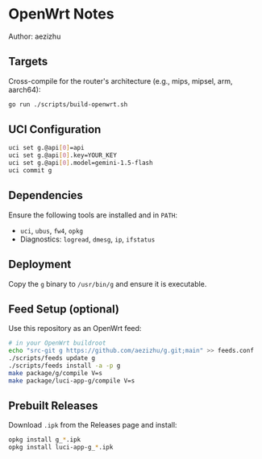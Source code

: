 OpenWrt Notes
=============

Author: aezizhu

Targets
-------

Cross-compile for the router's architecture (e.g., mips, mipsel, arm, aarch64):

```bash
go run ./scripts/build-openwrt.sh
```

UCI Configuration
-----------------

```bash
uci set g.@api[0]=api
uci set g.@api[0].key=YOUR_KEY
uci set g.@api[0].model=gemini-1.5-flash
uci commit g
```

Dependencies
------------

Ensure the following tools are installed and in `PATH`:

- `uci`, `ubus`, `fw4`, `opkg`
- Diagnostics: `logread`, `dmesg`, `ip`, `ifstatus`

Deployment
----------

Copy the `g` binary to `/usr/bin/g` and ensure it is executable.

Feed Setup (optional)
---------------------

Use this repository as an OpenWrt feed:

```bash
# in your OpenWrt buildroot
echo "src-git g https://github.com/aezizhu/g.git;main" >> feeds.conf
./scripts/feeds update g
./scripts/feeds install -a -p g
make package/g/compile V=s
make package/luci-app-g/compile V=s
```

Prebuilt Releases
-----------------

Download `.ipk` from the Releases page and install:

```bash
opkg install g_*.ipk
opkg install luci-app-g_*.ipk
```


